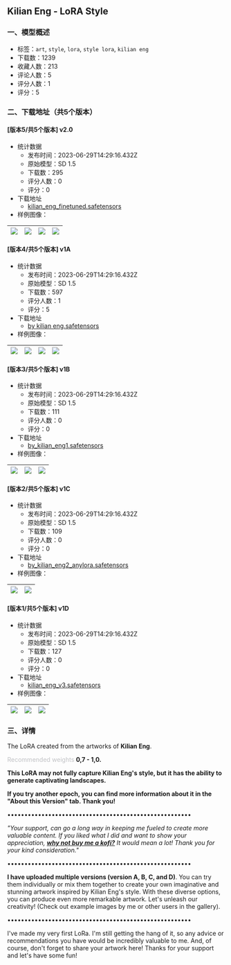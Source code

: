 ## Kilian Eng - LoRA Style
### 一、模型概述

- 标签：`art`, `style`, `lora`, `style lora`, `kilian eng`
- 下载数：1239
- 收藏人数：213
- 评论人数：5
- 评分人数：1
- 评分：5

### 二、下载地址（共5个版本）

#### [版本5/共5个版本] v2.0

- 统计数据
  - 发布时间：2023-06-29T14:29:16.432Z
  - 原始模型：SD 1.5
  - 下载数：295
  - 评分人数：0
  - 评分：0
- 下载地址
  - [kilian_eng_finetuned.safetensors](https://civitai.com/api/download/models/106648)
- 样例图像：

| <img src="https://image.civitai.com/xG1nkqKTMzGDvpLrqFT7WA/5390ff2b-7fcb-4cf0-a7ba-282d77a2ae3c/width=450/1335055.jpeg" /> | <img src="https://image.civitai.com/xG1nkqKTMzGDvpLrqFT7WA/02f761c5-351b-43d4-9b49-0ec33da82759/width=450/1335053.jpeg" /> | <img src="https://image.civitai.com/xG1nkqKTMzGDvpLrqFT7WA/b92a148e-a073-40a7-94d6-fedc569ed85b/width=450/1335056.jpeg" /> | <img src="https://image.civitai.com/xG1nkqKTMzGDvpLrqFT7WA/0720f758-a691-4740-bce8-9fbb3eaf05c2/width=450/1335052.jpeg" /> |
| ---- | ---- | ---- | ---- |

#### [版本4/共5个版本] v1A

- 统计数据
  - 发布时间：2023-06-29T14:29:16.432Z
  - 原始模型：SD 1.5
  - 下载数：597
  - 评分人数：1
  - 评分：5
- 下载地址
  - [by kilian eng.safetensors](https://civitai.com/api/download/models/97804)
- 样例图像：

| <img src="https://image.civitai.com/xG1nkqKTMzGDvpLrqFT7WA/91ac9ded-b75c-4167-be30-48b5d78d0ecb/width=450/1208513.jpeg" /> | <img src="https://image.civitai.com/xG1nkqKTMzGDvpLrqFT7WA/13a1d67b-e4ce-4f19-bd7c-5299bbdb82d0/width=450/1208800.jpeg" /> | <img src="https://image.civitai.com/xG1nkqKTMzGDvpLrqFT7WA/c4208248-5519-44ee-9602-ec56bc06fee5/width=450/1208832.jpeg" /> | <img src="https://image.civitai.com/xG1nkqKTMzGDvpLrqFT7WA/d816642f-18f0-4f25-9672-b1c7739c0641/width=450/1176650.jpeg" /> |
| ---- | ---- | ---- | ---- |

#### [版本3/共5个版本] v1B

- 统计数据
  - 发布时间：2023-06-29T14:29:16.432Z
  - 原始模型：SD 1.5
  - 下载数：111
  - 评分人数：0
  - 评分：0
- 下载地址
  - [by_kilian_eng1.safetensors](https://civitai.com/api/download/models/99598)
- 样例图像：

| <img src="https://image.civitai.com/xG1nkqKTMzGDvpLrqFT7WA/8152317b-0a37-4bd2-ab66-c37d69a63b70/width=450/1208565.jpeg" /> | <img src="https://image.civitai.com/xG1nkqKTMzGDvpLrqFT7WA/c4b4537c-650b-4828-9727-4ec2174086b6/width=450/1208719.jpeg" /> | <img src="https://image.civitai.com/xG1nkqKTMzGDvpLrqFT7WA/c8f7577b-0c81-43d2-8a1d-7805915f6ba5/width=450/1208897.jpeg" /> |
| ---- | ---- | ---- |

#### [版本2/共5个版本] v1C

- 统计数据
  - 发布时间：2023-06-29T14:29:16.432Z
  - 原始模型：SD 1.5
  - 下载数：109
  - 评分人数：0
  - 评分：0
- 下载地址
  - [by_kilian_eng2_anylora.safetensors](https://civitai.com/api/download/models/99601)
- 样例图像：

| <img src="https://image.civitai.com/xG1nkqKTMzGDvpLrqFT7WA/c73f968f-4b12-4d56-95a0-9382d877b11c/width=450/1208612.jpeg" /> | <img src="https://image.civitai.com/xG1nkqKTMzGDvpLrqFT7WA/19256363-16b6-4061-afff-492094b3da99/width=450/1208683.jpeg" /> |
| ---- | ---- |

#### [版本1/共5个版本] v1D

- 统计数据
  - 发布时间：2023-06-29T14:29:16.432Z
  - 原始模型：SD 1.5
  - 下载数：127
  - 评分人数：0
  - 评分：0
- 下载地址
  - [kilian_eng_v3.safetensors](https://civitai.com/api/download/models/99604)
- 样例图像：

| <img src="https://image.civitai.com/xG1nkqKTMzGDvpLrqFT7WA/19643e07-515d-48d9-a1bb-6ac0b09a7522/width=450/1208652.jpeg" /> | <img src="https://image.civitai.com/xG1nkqKTMzGDvpLrqFT7WA/fe45b196-1941-421f-a13b-b5be65c7060f/width=450/1208774.jpeg" /> | <img src="https://image.civitai.com/xG1nkqKTMzGDvpLrqFT7WA/8d8ecaa7-8961-495a-be13-fe709daf58ce/width=450/1208919.jpeg" /> |
| ---- | ---- | ---- |


### 三、详情
<p>The LoRA created from the artworks of <strong>Kilian Eng</strong>.</p><p><span style="color:rgb(193, 194, 197)">Recommended weights </span><strong>0,7 - 1,0.</strong></p><p><strong>This LoRA may not fully capture Kilian Eng's style, but it has the ability to generate captivating landscapes.</strong></p><p><strong>If you try another epoch, you can find more information about it in the "About this Version" tab. Thank you!</strong></p><p>••••••••••••••••••••••••••••••••••••••••••••••••••••••</p><p><em>"Your support, can go a long way in keeping me fueled to create more valuable content. If you liked what I did and want to show your appreciation, </em><a target="_blank" rel="ugc" href="https://ko-fi.com/sevunx"><strong><em>why not buy me a kofi?</em></strong></a><em> It would mean a lot! Thank you for your kind consideration."</em></p><p>••••••••••••••••••••••••••••••••••••••••••••••••••••••</p><p><strong>I have uploaded multiple versions (version A, B, C, and D)</strong>. You can try them individually or mix them together to create your own imaginative and stunning artwork inspired by Kilian Eng's style. With these diverse options, you can produce even more remarkable artwork. Let's unleash our creativity! (Check out example images by me or other users in the gallery).</p><p>••••••••••••••••••••••••••••••••••••••••••••••••••••••</p><p>I've made my very first LoRa. I'm still getting the hang of it, so any advice or recommendations you have would be incredibly valuable to me. And, of course, don't forget to share your artwork here! Thanks for your support and let's have some fun!</p>